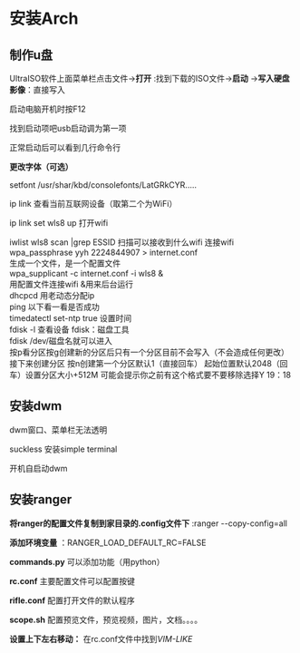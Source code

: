 # 安装Arch
## 制作u盘
UltraISO软件上面菜单栏点击文件->**打开** :找到下载的ISO文件->**启动** ->**写入硬盘影像**：直接写入

启动电脑开机时按F12

找到启动项吧usb启动调为第一项

正常启动后可以看到几行命令行

**更改字体（可选）**

setfont /usr/shar/kbd/consolefonts/LatGRkCYR.....

ip link 查看当前互联网设备（取第二个为WiFi）

ip link set wls8 up 打开wifi

iwlist wls8 scan |grep ESSID 扫描可以接收到什么wifi
连接wifi  
wpa_passphrase yyh 2224844907 > internet.conf  
生成一个文件，是一个配置文件  
wpa_supplicant -c internet.conf -i wls8 &  
用配置文件连接wifi &用来后台运行  
dhcpcd 用老动态分配ip  
ping 以下看一看是否成功  
timedatectl set-ntp true 设置时间  
fdisk -l 查看设备 fdisk：磁盘工具  
fdisk /dev/磁盘名就可以进入  
按p看分区按g创建新的分区后只有一个分区目前不会写入（不会造成任何更改）接下来创建分区
按n创建第一个分区默认1（直接回车） 起始位置默认2048（回车）设置分区大小+512M 可能会提示你之前有这个格式要不要移除选择Y 19：18






## 安装dwm
dwm窗口、菜单栏无法透明


suckless
安装simple terminal

开机自启动dwm
## 安装ranger
**将ranger的配置文件复制到家目录的.config文件下** :ranger --copy-config=all

**添加环境变量** ：RANGER_LOAD_DEFAULT_RC=FALSE

**commands.py** 可以添加功能（用python）

**rc.conf** 主要配置文件可以配置按键

**rifle.conf** 配置打开文件的默认程序

**scope.sh** 配置预览文件，预览视频，图片，文档。。。。

**设置上下左右移动：** 在rc.conf文件中找到*VIM-LIKE*

